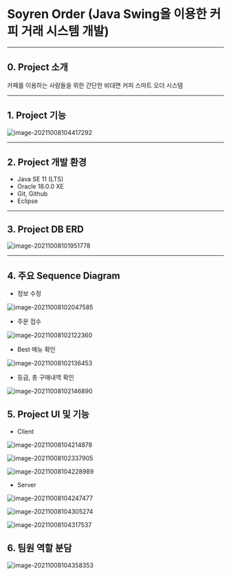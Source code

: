 

# Soyren Order (Java Swing을 이용한 커피 거래 시스템 개발)



------

## 0. Project 소개

카페를 이용하는 사람들을 위한 간단한 비대면 커피 스마트 오더 시스템



------

## 1. Project 기능

![image-20211008104417292](https://github.com/jsj0718/SoyrenOrder/blob/master/README.assets/image-20211008104417292.png)



------

## 2. Project 개발 환경

- Java SE 11 (LTS)
- Oracle 18.0.0 XE
- Git, Github
- Eclipse



------

## 3. Project DB ERD

![image-20211008101951778](https://github.com/jsj0718/SoyrenOrder/blob/master/README.assets/image-20211008101951778.png)

------



## 4. 주요 Sequence Diagram



* 정보 수정

![image-20211008102047585](https://github.com/jsj0718/SoyrenOrder/blob/master/README.assets/image-20211008102047585.png)



* 주문 접수

![image-20211008102122360](https://github.com/jsj0718/SoyrenOrder/blob/master/README.assets/image-20211008102122360.png)



* Best 메뉴 확인

![image-20211008102136453](https://github.com/jsj0718/SoyrenOrder/blob/master/README.assets/image-20211008102136453.png)



* 등급, 총 구매내역 확인

![image-20211008102146890](https://github.com/jsj0718/SoyrenOrder/blob/master/README.assets/image-20211008102146890.png)



## 5. Project UI 및 기능



* Client

![image-20211008104214878](https://github.com/jsj0718/SoyrenOrder/blob/master/README.assets/image-20211008104214878.png)

![image-20211008102337905](https://github.com/jsj0718/SoyrenOrder/blob/master/README.assets/image-20211008102337905.png)

![image-20211008104228989](https://github.com/jsj0718/SoyrenOrder/blob/master/README.assets/image-20211008104228989.png)



* Server

![image-20211008104247477](https://github.com/jsj0718/SoyrenOrder/blob/master/README.assets/image-20211008104247477.png)

![image-20211008104305274](https://github.com/jsj0718/SoyrenOrder/blob/master/README.assets/image-20211008104305274.png)

![image-20211008104317537](https://github.com/jsj0718/SoyrenOrder/blob/master/README.assets/image-20211008104317537.png)



## 6. 팀원 역할 분담

![image-20211008104358353](https://github.com/jsj0718/SoyrenOrder/blob/master/README.assets/image-20211008104358353.png)



